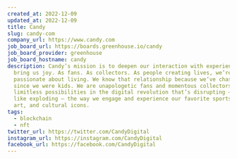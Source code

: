 ```yaml
---
created_at: 2022-12-09
updated_at: 2022-12-09
title: Candy
slug: candy-com
company_url: https://www.candy.com
job_board_url: https://boards.greenhouse.io/candy
job_board_provider: greenhouse
job_board_hostname: candy
description: Candy’s mission is to deepen our interaction with experiences that
  bring us joy. As fans. As collectors. As people creating lives, we’re
  passionate about living. We know that relationship because we’ve chased it
  since we were kids. We are unapologetic fans and momentous collectors who see
  limitless possibilities in the digital revolution that’s disrupting – more
  like exploding – the way we engage and experience our favorite sports, music,
  art, and cultural icons.
tags:
  - blockchain
  - nft
twitter_url: https://twitter.com/CandyDigital
instagram_url: https://instagram.com/CandyDigital
facebook_url: https://facebook.com/CandyDigital
---
```

